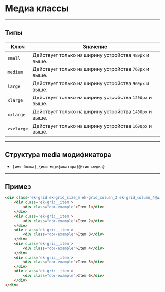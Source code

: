 # Медиа классы

---

## Типы

|    Ключ    |                        Значение                        |
|------------|--------------------------------------------------------|
| `small`    | Действует только на ширину устройства `480px` и выше.  |
| `medium`   | Действует только на ширину устройства `768px` и выше.  |
| `large`    | Действует только на ширину устройства `960px` и выше.  |
| `xlarge`   | Действует только на ширину устройства `1200px` и выше. |
| `xxlarge`  | Действует только на ширину устройства `1400px` и выше. |
| `xxxlarge` | Действует только на ширину устройства `1600px` и выше. |

---

## Структура media модификатора

- `{имя-блока}_{имя-модификатора}@{тип-медиа}`

---

## Пример

``` html
<div class='ek-grid ek-grid_size_m ek-grid_column_3 ek-grid_column_4@wide ek-grid_column_5@huge'>
    <div class='ek-grid__item'>
        <div class="doc-example">Item 1</div>
    </div>
    <div class='ek-grid__item'>
        <div class="doc-example">Item 2</div>
    </div>
    <div class='ek-grid__item'>
        <div class="doc-example">Item 3</div>
    </div>
    <div class='ek-grid__item'>
        <div class="doc-example">Item 4</div>
    </div>
    <div class='ek-grid__item'>
        <div class="doc-example">Item 5</div>
    </div>
    <div class='ek-grid__item'>
        <div class="doc-example">Item 6</div>
    </div>
</div>
```

